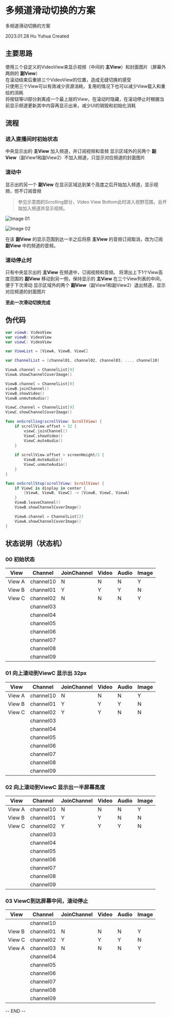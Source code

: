 # 多频道滑动切换的方案

多频道滑动切换的方案

2023.01.28 Hu Yuhua Created

## 主要思路

使用三个自定义的VideoView来显示视频（中间的 **主View**）和封面图片（屏幕外两侧的 **副View**）  
在滚动结束后重排三个VideoView的位置，造成无缝切换的感受  
只使用三个View可以有效减少资源消耗，复用的情况下也可以减少View载入和重绘的消耗  
将按钮等UI部分剥离成一个最上层的View，在滚动时隐藏，在滚动停止时根据当前显示频道更新其中内容再显示出来，减少UI的销毁和初始化消耗

## 流程

### 进入直播间时初始状态

中央显示出的 **主View** 加入频道，并订阅视频和音频
显示区域外的另两个 **副View**（副View1和副View2）不加入频道，只显示对应频道的封面图片

### 滚动中

显示出的另一个 **副View** 在显示区域达到某个高度之后开始加入频道，显示视频，但不订阅音频
> 参见示意图的Scrolling部分，Video View Bottom此时进入视野范围，会开始加入频道并显示视频。

![Image 01](./Images/Image001.png)

![Image 02](./Images/Image002.png)

在该 **副View** 的显示范围到达一半之后将原 **主View** 的音频订阅取消，改为订阅 **副View**  中的频道的音频。

### 滚动停止时

只有中央显示出的 **主View** 在频道中，订阅视频和音频。
将滑出上下1个View高度范围的 **副View** 移动到另一侧，保持显示的 **主View** 在三个View列表的中间，便于下次滑动
显示区域外的两个 **副View**（副View1和副View2）退出频道，显示对应频道的封面图片

**至此一次滑动切换完成**

## 伪代码

```Swift
var viewA: VideoView
var viewB: VideoView
var viewC: VideoView

var ViewList = [ViewA, ViewB, ViewC]

var ChannelList = [channel01, channel02, channel03, ..., channel10]

ViewA.channel = ChannelList[9]
ViewA.showChannelCoverImage()

ViewB.channel = ChannelList[0]
viewB.joinChannel()
ViewB.showVideo()
ViewB.unmuteAudio()

ViewC.channel = ChannelList[9]
ViewC.showChannelCoverImage()

func onScrolling(scrollView: ScrollView) {
	if scrollView.offset > 32 {
		viewC.joinChannel()
		ViewC.showVideo()
		ViewC.muteAudio()
	}
	
	if scrollView.offset > screenHeight/2 {
		ViewB.muteAudio()
		ViewC.unmuteAudio()
	}
}

func onScrollStop(scrollView: ScrollView) {
	if ViewC is display in center {
		[ViewA, ViewB, ViewC] -> [ViewB, ViewC, ViewA]
	}
	ViewB.leaveChannel()
	ViewB.showChannelCoverImage()

	ViewA.channel = ChannelList[2]
	ViewA.showChannelCoverImage()
}

```

## 状态说明（状态机）

### 00 初始状态

| View   | Channel   | JoinChannel | Video | Audio | Image |
| ------ | --------- | ----------- | ----- | ----- | ----- |
| View A | channel10 | N           | N     | N     | Y     |
| View B | channel01 | Y           | Y     | Y     | N     |
| View C | channel02 | N           | N     | N     | Y     |
|        | channel03 |             |       |       |       |
|        | channel04 |             |       |       |       |
|        | channel05 |             |       |       |       |
|        | channel06 |             |       |       |       |
|        | channel07 |             |       |       |       |
|        | channel08 |             |       |       |       |
|        | channel09 |             |       |       |       |

### 01 向上滚动到ViewC 显示出 32px

| View   | Channel   | JoinChannel | Video | Audio | Image |
| ------ | --------- | ----------- | ----- | ----- | ----- |
| View A | channel10 | N           | N     | N     | Y     |
| View B | channel01 | Y           | Y     | Y     | N     |
| View C | channel02 | Y           | Y     | N     | N     |
|        | channel03 |             |       |       |       |
|        | channel04 |             |       |       |       |
|        | channel05 |             |       |       |       |
|        | channel06 |             |       |       |       |
|        | channel07 |             |       |       |       |
|        | channel08 |             |       |       |       |
|        | channel09 |             |       |       |       |

### 02 向上滚动到ViewC 显示出一半屏幕高度

| View   | Channel   | JoinChannel | Video | Audio | Image |
| ------ | --------- | ----------- | ----- | ----- | ----- |
| View A | channel10 | N           | N     | N     | Y     |
| View B | channel01 | Y           | Y     | N     | N     |
| View C | channel02 | Y           | Y     | Y     | N     |
|        | channel03 |             |       |       |       |
|        | channel04 |             |       |       |       |
|        | channel05 |             |       |       |       |
|        | channel06 |             |       |       |       |
|        | channel07 |             |       |       |       |
|        | channel08 |             |       |       |       |
|        | channel09 |             |       |       |       |

### 03 ViewC到达屏幕中间，滚动停止

| View   | Channel   | JoinChannel | Video | Audio | Image |
| ------ | --------- | ----------- | ----- | ----- | ----- |
|        | channel10 |             |       |       |       |
| View B | channel01 | N           | N     | N     | Y     |
| View C | channel02 | Y           | Y     | Y     | N     |
| View A | channel03 | N           | N     | N     | Y      |
|        | channel04 |             |       |       |       |
|        | channel05 |             |       |       |       |
|        | channel06 |             |       |       |       |
|        | channel07 |             |       |       |       |
|        | channel08 |             |       |       |       |
|        | channel09 |             |       |       |       |

-- END --
